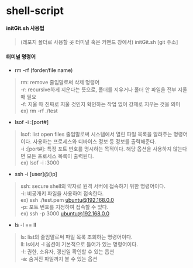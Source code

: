 # shell-script

#### initGit.sh 사용법
>(레포지 폴더로 사용할 곳 터미널 혹은 커맨드 창에서) initGit.sh [git 주소]

#### 터미널 명령어
- rm -rf (forder/file name)
> rm: remove 줄임말로써 삭제 명령어<br/>
> -r: recursive하게 지운다는 뜻으로, 폴더를 지우거나 폴더 안 파일을 전부 지울 때 필요<br/>
> -f: 지울 때 진짜로 지울 것인지 확인하는 작업 없이 강제로 지우는 것을 의미<br/>
> ex) rm -rf ./test<br/>

- lsof -i :[port#]
> lsof: list open files 줄임말로써 시스템에서 열린 파일 목록을 알려주는 명령어이다. 사용하는 프로세스와 디바이스 정보 등 정보를 출력해준다.<br/>
> -i :[port#]: 특정 포트 번호를 명시하는 목적이다. 해당 옵션을 사용하지 않는다면 모든 프로세스 목록이 출력된다.<br/>
> ex) lsof -i :3000<br/>

- ssh -i [user]@[ip]
> ssh: secure shell의 약자로 원격 서버에 접속하기 위한 명령어이다.<br/>
> -i: 비공개키 파일을 사용하여 접속한다.<br/>
> ex) ssh ./test.pem ubuntu@192.168.0.0<br/>
> -p: 포트 번호를 지정하여 접속할 수 있다.<br/>
> ex) ssh -p 3000 ubuntu@192.168.0.0<br/>

- ls -l == ll
> ls: list의 줄임말로써 파일 목록 조회하는 명령어이다.<br/>
> ll: ls에서 -l 옵션이 기본적으로 들어가 있는 명령어이다.<br/>
> -l: 권한, 소유자, 갱신일 확인할 수 있는 옵션<br/>
> -a: 숨겨진 파일까지 볼 수 있는 옵션<br/>
